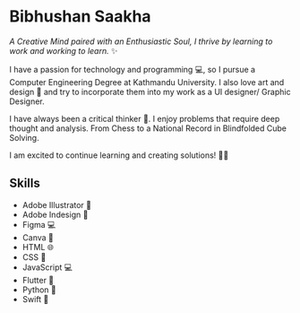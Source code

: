 

Bibhushan Saakha
=================

*A Creative Mind paired with an Enthusiastic Soul, I thrive by learning to work and working to learn.* ✨

I have a passion for technology and programming 💻, so I pursue a Computer Engineering Degree at Kathmandu University. I also love art and design 🎨 and try to incorporate them into my work as a UI designer/ Graphic Designer. 

I have always been a critical thinker 🧠. I enjoy problems that require deep thought and analysis. From Chess to a National Record in Blindfolded Cube Solving. 

I am excited to continue learning and creating solutions! 🤩🎉

## Skills

- Adobe Illustrator 🎨
- Adobe Indesign 📐
- Figma 💻
- Canva 🎨
- HTML 🌐
- CSS 🎨
- JavaScript 💻
- Flutter 📱
- Python 🐍
- Swift 🍎

<!--
**bibhushansaakha/bibhushansaakha** is a ✨ _special_ ✨ repository because its `README.md` (this file) appears on your GitHub profile.

Here are some ideas to get you started:

- 🔭 I’m currently working on ...
- 🌱 I’m currently learning ...
- 👯 I’m looking to collaborate on ...
- 🤔 I’m looking for help with ...
- 💬 Ask me about ...
- 📫 How to reach me: ...
- 😄 Pronouns: ...
- ⚡ Fun fact: ...
-->
